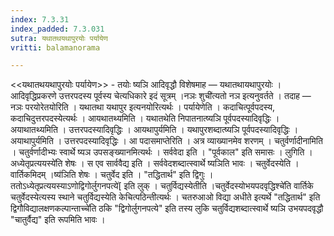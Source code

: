 ```yaml
---
index: 7.3.31
index_padded: 7.3.031
sutra: यथातथयथापुरयोः पर्यायेण
vritti: balamanorama

---
```

<<यथातथयथापुरयोः पर्यायेण>> - तयोः ष्यञि आदिवृद्धौ विशेषमाह — यथातथायथापुरयोः । आदिवृद्धिप्रकरणे उत्तरपदस्य पूर्वस्य चेत्यधिकारे इदं सूत्रम् ।नञः शुची॑त्यतो नञ इत्यनुवर्तते । तदाह — नञः परयोरेतयोरिति । यथातथा यथापुर इत्यनयोरित्यर्थः । पर्यायेणेति । कदाचित्पूर्वपदस्य, कदाचिदुत्तरपदस्येत्यर्थः । आयथातथ्यमिति । यथातथेति निपातनात्ष्यञि पूर्वपदस्यादिवृद्धिः । अयाथातथ्यमिति । उत्तरपदस्यादिवृद्धिः । आयथापुर्यमिति । यथापुरशब्दात्ष्यञि पूर्वपदस्यादिवृद्धिः । अयाथापुर्यमिति । उत्तरपदस्यादिवृद्धिः । आ पदासमाप्तेरिति । अत्र व्याख्यानमेव शरणम् । चतुर्वर्णादीनामिति । चतुर्वर्णादीभ्यः स्वार्थे ष्यञ उपसङ्ख्यानमित्यर्थः । सर्ववेदा इति । "पूर्वकाल" इति समासः । लुगिति ।अध्येतृप्रत्ययस्ये॑ति शेषः । स एव सार्ववैद्य इति । सर्ववेदशब्दात्स्वार्थे ष्यञिति भावः । चतुर्वेदस्येति । वार्तिकमिदम् ।ष्य॑ञिति शेषः । चतुर्वेद इति । "तद्धितार्थ" इति द्विगुः । ततोऽध्येतृप्रत्ययस्याऽणोद्विगोर्लुगनपत्ये॑[ इति लुक् । चतुर्विद्यस्येतीति ।चतुर्वेदस्योभयपदवृद्धिश्चे॑ति वार्तिके चतुर्वेदस्येत्यस्य स्थाने चतुर्विद्यस्येति केचित्पठिन्तीत्यर्थः । चतरुआओ विद्या अधीते इत्यर्थे "तद्धितार्थ" इति द्विगौविद्यालक्षणकल्पान्ताच्चे॑ति ठकि "द्विगोर्लुगनपत्ये" इति तस्य लुकि चतुर्विद्यशब्दात्स्वार्थे ष्यञि उभयपदवृद्धौ "चातुर्वैद्य" इति रूपमिति भावः । 